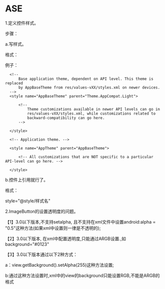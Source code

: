 ASE
===
1.定义控件样式。

步骤：

a.写样式。

格式：

  <style name=string [parent=string]>
  
    <item name=string>Hwx value | string value | reference</item>
    
  </style>
  
例子：

  <resources>
  
      <!--
          Base application theme, dependent on API level. This theme is replaced
          by AppBaseTheme from res/values-vXX/styles.xml on newer devices.
      -->
      <style name="AppBaseTheme" parent="Theme.AppCompat.Light">
      
          <!--
              Theme customizations available in newer API levels can go in
              res/values-vXX/styles.xml, while customizations related to
              backward-compatibility can go here.
          -->
          
      </style>
      
      <!-- Application theme. -->
      
      <style name="AppTheme" parent="AppBaseTheme">
      
          <!-- All customizations that are NOT specific to a particular API-level can go here. -->
          
      </style>
      
  </resources>
  
b.控件上引用就行了。

格式：

  style="@style/样式名"
  
2.ImageButton的设置透明度的问题。

【1】3.0以下版本,不支持setalpha, 且不支持在xml文件中设置android:alpha = "0.5"这种方法(如果xml中设置则一律是不透明的);

【2】3.0以下版本, 在xml中配置透明度,只能通过ARGB设置.,如background="#0123"

【3】3.0以下版本通过以下2种方式：

  a：view.getBackground().setAlpha(255)这种方法设置;
  
  b:通过这种方法设置时,xml中的view的background只能设置RGB,不能是ARGB的格式
  
